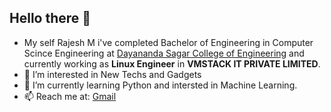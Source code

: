 ## Hello there 👋

- My self Rajesh M i've completed Bachelor of Engineering in Computer Scince Engineering at [Dayananda Sagar College of Engineering](dsce.edu.in) and 
      currently working as **Linux Engineer** in **VMSTACK IT PRIVATE LIMITED**.
- 👀 I’m interested in New Techs and Gadgets 
- 🌱 I’m currently learning Python and intersted in Machine Learning.
- 📫 Reach me at: [Gmail](rajesh03.997@gmail.com)

